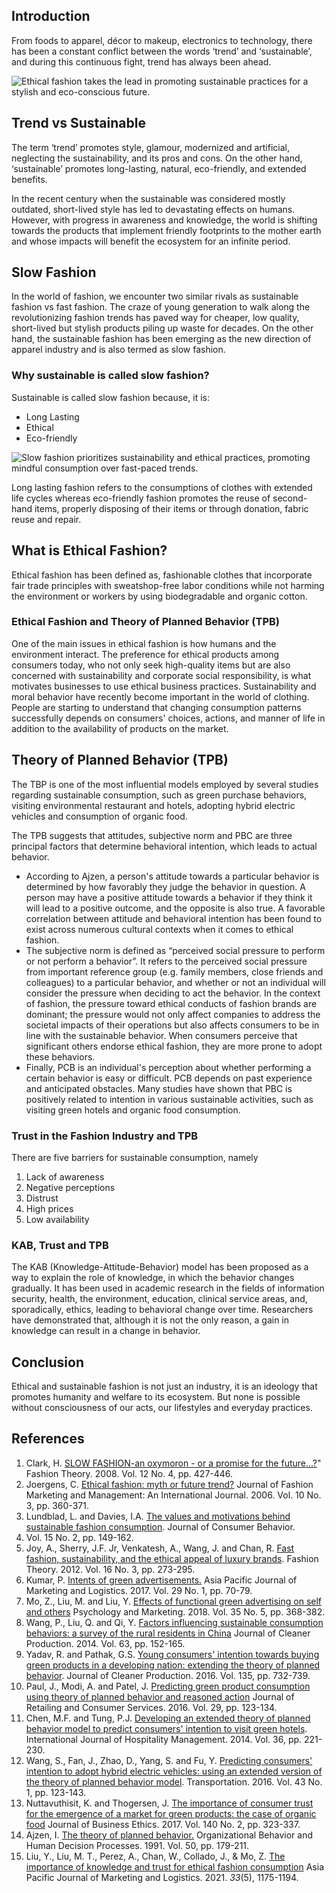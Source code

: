 ## Introduction

From foods to apparel, décor to makeup, electronics to technology, there has been a constant conflict between the words ‘trend’ and ‘sustainable’, and during this continuous fight, trend has always been ahead.

![Ethical fashion takes the lead in promoting sustainable practices for a stylish and eco-conscious future.](https://iili.io/H8sReUb.jpg)

## Trend vs Sustainable

The term ‘trend’ promotes style, glamour, modernized and artificial, neglecting the
sustainability, and its pros and cons. On the other hand, ‘sustainable’ promotes long-lasting,
natural, eco-friendly, and extended benefits.

In the recent century when the sustainable was considered mostly outdated, short-lived style has led to devastating effects on humans. However, with progress in awareness and knowledge, the world is shifting towards the products that implement friendly footprints to the mother earth and whose impacts will benefit the ecosystem for
an infinite period.

## Slow Fashion

In the world of fashion, we encounter two similar rivals as sustainable fashion vs fast fashion.
The craze of young generation to walk along the revolutionizing fashion trends has paved way for cheaper, low quality, short-lived but stylish products piling up waste for decades. On the other hand, the sustainable fashion has been emerging as the new direction of apparel industry and is also termed as slow fashion.

### Why sustainable is called slow fashion?

Sustainable is called slow fashion because, it is:

-   Long Lasting
-   Ethical
-   Eco-friendly

![Slow fashion prioritizes sustainability and ethical practices, promoting mindful consumption over fast-paced 
trends.](https://iili.io/H8snyp1.jpg)

Long lasting fashion refers to the consumptions of clothes with extended life cycles whereas eco-friendly fashion promotes the reuse of second-hand items, properly disposing of their items or through donation, fabric reuse and repair.

## What is Ethical Fashion?

Ethical fashion has been defined as, fashionable clothes that incorporate fair trade principles with sweatshop-free labor conditions while not harming the environment or workers by using biodegradable and organic cotton.

### Ethical Fashion and Theory of Planned Behavior (TPB)

One of the main issues in ethical fashion is how humans and the environment interact. The
preference for ethical products among consumers today, who not only seek high-quality items but are also concerned with sustainability and corporate social responsibility, is what motivates businesses to use ethical business practices. Sustainability and moral behavior have recently become important in the world of clothing. People are starting to understand that changing consumption patterns successfully depends on consumers' choices, actions, and manner of life in addition to the availability of products on the market.

## Theory of Planned Behavior (TPB)

The TBP is one of the most influential models employed by several studies regarding sustainable consumption, such as green purchase behaviors, visiting environmental restaurant and hotels, adopting hybrid electric vehicles and consumption of organic food.

The TPB suggests that attitudes, subjective norm and PBC are three principal factors that
determine behavioral intention, which leads to actual behavior.

-   According to Ajzen, a person's attitude towards a particular behavior is determined by
    how favorably they judge the behavior in question. A person may have a positive attitude
    towards a behavior if they think it will lead to a positive outcome, and the opposite is also true. A favorable correlation between attitude and behavioral intention has been found to exist across numerous cultural contexts when it comes to ethical fashion.
-   The subjective norm is defined as “perceived social pressure to perform or not perform a
    behavior”. It refers to the perceived social pressure from important reference group (e.g.
    family members, close friends and colleagues) to a particular behavior, and whether or
    not an individual will consider the pressure when deciding to act the behavior. In the
    context of fashion, the pressure toward ethical conducts of fashion brands are dominant; the pressure would not only affect companies to address the societal impacts of their operations but also affects consumers to be in
    line with the sustainable behavior.
    When consumers perceive that significant others endorse ethical fashion, they are more
    prone to adopt these behaviors.
-   Finally, PCB is an individual's perception about whether performing a certain behavior is
    easy or difficult. PCB depends on past experience and anticipated obstacles. Many
    studies have shown that PBC is positively related to intention in various sustainable
    activities, such as visiting green hotels and organic food consumption.

### Trust in the Fashion Industry and TPB

There are five barriers for sustainable consumption, namely

1. Lack of awareness
2. Negative perceptions
3. Distrust
4. High prices
5. Low availability

### KAB, Trust and TPB

The KAB (Knowledge-Attitude-Behavior) model has been proposed as a way to explain the role of knowledge, in which the behavior changes gradually. It has been used in academic research in the fields of information security, health, the environment, education, clinical service areas, and, sporadically, ethics, leading to behavioral change over time. Researchers have demonstrated that, although it is not the only reason, a gain in knowledge can result in a change in behavior.

## Conclusion

Ethical and sustainable fashion is not just an industry, it is an ideology that promotes humanity and welfare to its ecosystem. But none is possible without consciousness of our acts, our lifestyles and everyday practices.

## References

1. Clark, H. [SLOW FASHION-an oxymoron - or a promise for the future...?](https://www.tandfonline.com/doi/abs/10.2752/175174108X346922)" Fashion Theory. 2008. Vol. 12 No. 4, pp. 427-446.
2. Joergens, C. [Ethical fashion: myth or future trend?](https://www.emerald.com/insight/content/doi/10.1108/13612020610679321/full/html?src=recsys) Journal of Fashion Marketing and Management: An International Journal. 2006. Vol. 10 No. 3, pp. 360-371.
3. Lundblad, L. and Davies, I.A. [The values and motivations behind sustainable fashion consumption](https://onlinelibrary.wiley.com/doi/abs/10.1002/cb.1559?casa_token=gStrqER3TSwAAAAA%3A2X). Journal of Consumer Behavior.
4. Vol. 15 No. 2, pp. 149-162.
5. Joy, A., Sherry, J.F. Jr, Venkatesh, A., Wang, J. and Chan, R. [Fast fashion, sustainability, and the ethical appeal of luxury brands](https://www.tandfonline.com/doi/abs/10.2752/175174112X13340749707123). Fashion Theory. 2012. Vol. 16 No. 3, pp. 273-295.
6. Kumar, P. [Intents of green advertisements.](https://www.emerald.com/insight/content/doi/10.1108/APJML-03-2016-0044/full/html?casa_token=i3tpvQz-JUkAAAAA%3A7RYUl3L8BXbhDnmHLpk5T4AYZldc161pV6QY-fvBq04anBdbBgRizm0HhNC38sW_aX8NZuShyS-ueNvRKHnLowN_9w9_mqAT65D27M-NCXTkc6Pw818) Asia Pacific Journal of Marketing and Logistics. 2017. Vol. 29 No. 1, pp. 70-79.
7. Mo, Z., Liu, M. and Liu, Y. [Effects of functional green advertising on self and others](https://onlinelibrary.wiley.com/doi/abs/10.1002/mar.21092?casa_token=w_npGBy4r3MAAAAA%3AKfY3gQUugsPwjnc_FyYWGQRGuyEdFx8OAZuppxv6Cr7N_wz46VEYX5JVp9HehARFy5OgXhaijmLshrg) Psychology and Marketing. 2018. Vol. 35 No. 5, pp. 368-382.
8. Wang, P., Liu, Q. and Qi, Y. [Factors influencing sustainable consumption behaviors: a survey of the rural residents in China](https://www.sciencedirect.com/science/article/pii/S0959652613003144?casa_token=EET19q4dE9IAAAAA%3AdkXiRWlfF_4j95I5dCHjgvFUFu6YK5NWApekuC2ZmXXbv50Y2Zr04G3ciYN74Nl-ca_drs-mjw) Journal of Cleaner Production. 2014. Vol. 63, pp. 152-165.
9. Yadav, R. and Pathak, G.S. [Young consumers' intention towards buying green products in a developing nation: extending the theory of planned behavior](https://www.sciencedirect.com/science/article/pii/S0959652616307971?casa_token=FczbdBkHAvEAAAAA%3AH-MVK5WxLsSOHwZDEkfNX6ndo6W81ZGyIUgFJbvcl7gbL88v-6Sci9GxnUGNSOOkfHETHK4bZw). Journal of Cleaner Production. 2016. Vol. 135, pp. 732-739.
10. Paul, J., Modi, A. and Patel, J. [Predicting green product consumption using theory of planned behavior and
    reasoned action](https://www.sciencedirect.com/science/article/pii/S0959652616307971?casa_token=FczbdBkHAvEAAAAA%3AH-MVK5WxLsSOHwZDEkfNX6ndo6W81ZGyIUgFJbvcl7gbL88v-6Sci9GxnUGNSOOkfHETHK4bZw) Journal of Retailing and Consumer Services. 2016. Vol. 29, pp. 123-134.
11. Chen, M.F. and Tung, P.J. [Developing an extended theory of planned behavior model to predict consumers' intention to visit green hotels](https://www.sciencedirect.com/science/article/pii/S0278431913001266?casa_token=10JVzA3ICQMAAAAA%3AtxnDb4fwTRKh2V4vJCeX9GytR_q-ICVIcX1rHSyxMjxUSgx4d-su5F3VZZpI5zWNCpJVgTSkYg). International Journal of Hospitality Management. 2014. Vol. 36, pp. 221-230.
12. Wang, S., Fan, J., Zhao, D., Yang, S. and Fu, Y. [Predicting consumers' intention to adopt hybrid electric
    vehicles: using an extended version of the theory of planned behavior model](https://idp.springer.com/authorize/casa?redirect_uri=https%3A%2F%2Flink.springer.com%2Farticle%2F10.1007%2Fs11116-014-9567-9&casa_token=kr1Xcf1Kc6AAAAAA%3AkCREUSo0w34N1Oggu_bTTa5GG8NtyuX3vVd0f9hEGtXylqTqJ9Uzj1lORsGEOZn93alMhD7BStb3Ay4j). Transportation. 2016. Vol. 43 No. 1, pp. 123-143.
13. Nuttavuthisit, K. and Thogersen, J. [The importance of consumer trust for the emergence of a market for green products: the case of organic food](https://idp.springer.com/authorize/casa?redirect_uri=https%3A%2F%2Flink.springer.com%2Farticle%2F10.1007%2Fs10551-015-2690-5&casa_token=MveBPdDJzOUAAAAA%3AkI1OkND-JCqPBfJ4U6lkG0jo6TyHGxBARjJz8KD6oA6WX5v-2bvC-okBStetgtfQoBshl84gXUzS4M4h) Journal of Business Ethics. 2017. Vol. 140 No. 2, pp. 323-337.
14. Ajzen, I. [The theory of planned behavior.](https://www.sciencedirect.com/science/article/pii/074959789190020T) Organizational Behavior and Human Decision Processes. 1991. Vol. 50, pp. 179-211.
15. Liu, Y., Liu, M. T., Perez, A., Chan, W., Collado, J., & Mo, Z. [The importance of knowledge and trust for
    ethical fashion consumption](https://www.emerald.com/insight/content/doi/10.1108/APJML-02-2020-0081/full/html?casa_token=8wzsbadmAJcAAAAA%3AcSyTCNOIHE9a4UA7vxo8TopvtGQpqa1Na1qwQVWGml2TnCf3GvG-JjDpaUS9IqVAKwbWdwcHNeZOYZs944KiirvHtVrZAdatZsYbmxWBkg_R02stqaI) Asia Pacific Journal of Marketing and Logistics. 2021. _33_(5), 1175-1194.
